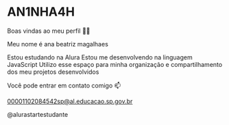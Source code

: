 # AN1NHA4H
Boas vindas ao meu perfil 💙💙
 
Meu nome é ana beatriz magalhaes

Estou estudando na Alura
Estou me desenvolvendo na linguagem JavaScript
Utilizo esse espaço para minha organização e compartilhamento dos meu projetos desenvolvidos

Você pode entrar em contato comigo 📫

00001102084542sp@al.educacao.sp.gov.br

@alurastartestudante
